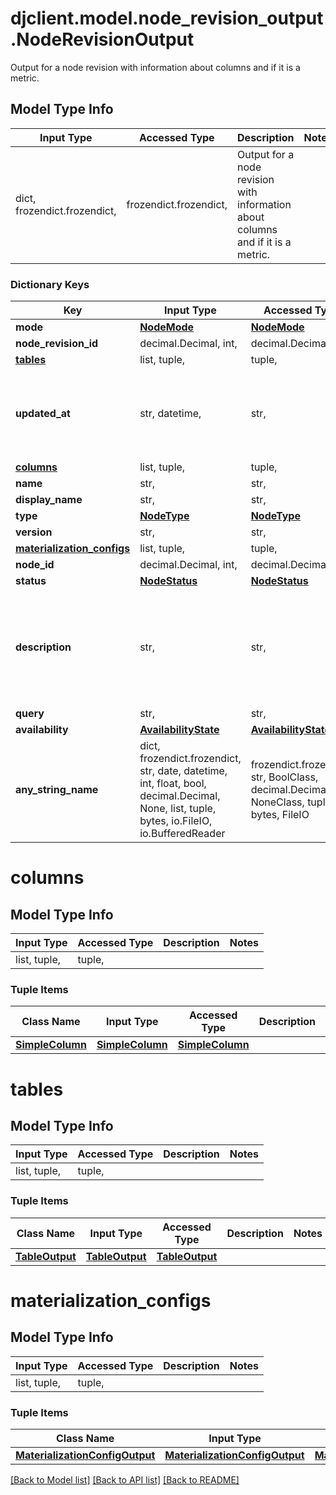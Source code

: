 # djclient.model.node_revision_output.NodeRevisionOutput

Output for a node revision with information about columns and if it is a metric.

## Model Type Info
Input Type | Accessed Type | Description | Notes
------------ | ------------- | ------------- | -------------
dict, frozendict.frozendict,  | frozendict.frozendict,  | Output for a node revision with information about columns and if it is a metric. | 

### Dictionary Keys
Key | Input Type | Accessed Type | Description | Notes
------------ | ------------- | ------------- | ------------- | -------------
**mode** | [**NodeMode**](NodeMode.md) | [**NodeMode**](NodeMode.md) |  | 
**node_revision_id** | decimal.Decimal, int,  | decimal.Decimal,  |  | 
**[tables](#tables)** | list, tuple,  | tuple,  |  | 
**updated_at** | str, datetime,  | str,  |  | value must conform to RFC-3339 date-time
**[columns](#columns)** | list, tuple,  | tuple,  |  | 
**name** | str,  | str,  |  | 
**display_name** | str,  | str,  |  | 
**type** | [**NodeType**](NodeType.md) | [**NodeType**](NodeType.md) |  | 
**version** | str,  | str,  |  | 
**[materialization_configs](#materialization_configs)** | list, tuple,  | tuple,  |  | 
**node_id** | decimal.Decimal, int,  | decimal.Decimal,  |  | 
**status** | [**NodeStatus**](NodeStatus.md) | [**NodeStatus**](NodeStatus.md) |  | 
**description** | str,  | str,  |  | [optional] if omitted the server will use the default value of ""
**query** | str,  | str,  |  | [optional] 
**availability** | [**AvailabilityState**](AvailabilityState.md) | [**AvailabilityState**](AvailabilityState.md) |  | [optional] 
**any_string_name** | dict, frozendict.frozendict, str, date, datetime, int, float, bool, decimal.Decimal, None, list, tuple, bytes, io.FileIO, io.BufferedReader | frozendict.frozendict, str, BoolClass, decimal.Decimal, NoneClass, tuple, bytes, FileIO | any string name can be used but the value must be the correct type | [optional]

# columns

## Model Type Info
Input Type | Accessed Type | Description | Notes
------------ | ------------- | ------------- | -------------
list, tuple,  | tuple,  |  | 

### Tuple Items
Class Name | Input Type | Accessed Type | Description | Notes
------------- | ------------- | ------------- | ------------- | -------------
[**SimpleColumn**](SimpleColumn.md) | [**SimpleColumn**](SimpleColumn.md) | [**SimpleColumn**](SimpleColumn.md) |  | 

# tables

## Model Type Info
Input Type | Accessed Type | Description | Notes
------------ | ------------- | ------------- | -------------
list, tuple,  | tuple,  |  | 

### Tuple Items
Class Name | Input Type | Accessed Type | Description | Notes
------------- | ------------- | ------------- | ------------- | -------------
[**TableOutput**](TableOutput.md) | [**TableOutput**](TableOutput.md) | [**TableOutput**](TableOutput.md) |  | 

# materialization_configs

## Model Type Info
Input Type | Accessed Type | Description | Notes
------------ | ------------- | ------------- | -------------
list, tuple,  | tuple,  |  | 

### Tuple Items
Class Name | Input Type | Accessed Type | Description | Notes
------------- | ------------- | ------------- | ------------- | -------------
[**MaterializationConfigOutput**](MaterializationConfigOutput.md) | [**MaterializationConfigOutput**](MaterializationConfigOutput.md) | [**MaterializationConfigOutput**](MaterializationConfigOutput.md) |  | 

[[Back to Model list]](../../README.md#documentation-for-models) [[Back to API list]](../../README.md#documentation-for-api-endpoints) [[Back to README]](../../README.md)

